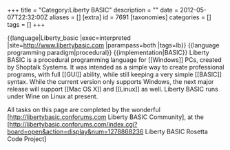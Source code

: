 +++
title = "Category:Liberty BASIC"
description = ""
date = 2012-05-07T22:32:00Z
aliases = []
[extra]
id = 7691
[taxonomies]
categories = []
tags = []
+++

{{language|Liberty_basic
|exec=interpreted
|site=http://www.libertybasic.com
|parampass=both
|tags=lb}}
{{language programming paradigm|procedural}}
{{implementation|BASIC}}
Liberty BASIC is a procedural programming language for [[Windows]] PCs, created by Shoptalk Systems. It was intended as a simple way to create professional programs, with full [[GUI]] ability, while still keeping a very simple [[BASIC]] syntax.  While the current version only supports Windows, the next major release will support [[Mac OS X]] and [[Linux]] as well. Liberty BASIC runs under Wine on Linux at present.

All tasks on this page are completed by the wonderful [http://libertybasic.conforums.com Liberty BASIC Community], at the [http://libertybasic.conforums.com/index.cgi?board=open&action=display&num=1278868236 Liberty BASIC Rosetta Code Project]

